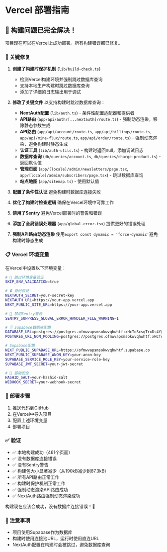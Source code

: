 # Vercel 部署指南

## 🎉 构建问题已完全解决！

项目现在可以在Vercel上成功部署。所有构建错误都已修复。

### 🔧 关键修复

1. **创建了构建时保护机制** (`lib/build-check.ts`)
   - 检测Vercel构建环境并强制跳过数据库查询
   - 支持本地生产构建时跳过数据库查询
   - 添加了详细的日志输出用于调试

2. **修改了关键文件** 以支持构建时跳过数据库查询：
   - **NextAuth配置** (`lib/auth.ts`) - 条件性配置适配器和提供者
   - **API路由** (`app/api/auth/[...nextauth]/route.ts`) - 强制动态渲染，移除静态参数生成
   - **API路由** (`app/api/account/route.ts`, `app/api/billings/route.ts`, `app/api/mine-flux/route.ts`, `app/api/order/route.ts`) - 强制动态渲染，避免构建时静态生成
   - **认证工具** (`lib/auth-utils.ts`) - 构建时返回null，添加调试日志
   - **数据库查询** (`db/queries/account.ts`, `db/queries/charge-product.ts`) - 返回默认值
   - **管理页面** (`app/[locale]/admin/newsletters/page.tsx`, `app/[locale]/admin/subscribers/page.tsx`) - 跳过数据库查询
   - **站点地图** (`app/sitemap.ts`) - 使用默认值

3. **配置了条件性认证** 避免构建时数据库连接失败
4. **优化了构建时检查逻辑** 确保在Vercel环境中可靠工作
5. **禁用了Sentry** 避免Vercel部署时的警告和错误
6. **添加了全局错误处理器** (`app/global-error.tsx`) 提供更好的错误处理
7. **强制API路由动态渲染** 使用`export const dynamic = 'force-dynamic'`避免构建时静态生成

### 📋 Vercel 环境变量

在Vercel中设置以下环境变量：

```bash
# 🚀 跳过环境变量验证
SKIP_ENV_VALIDATION=true

# 🔒 身份验证
NEXTAUTH_SECRET=your-secret-key
NEXTAUTH_URL=https://your-app.vercel.app
NEXT_PUBLIC_SITE_URL=https://your-app.vercel.app

# 🚫 禁用Sentry警告
SENTRY_SUPPRESS_GLOBAL_ERROR_HANDLER_FILE_WARNING=1

# 🗄️ Supabase数据库配置
DATABASE_URL=postgres://postgres.ofmwvapsmsokwvqhwhtf:xHcTqScsqTrxDs4Y@aws-0-us-east-1.pooler.supabase.com:6543/postgres?sslmode=require&pgbouncer=true
POSTGRES_URL_NON_POOLING=postgres://postgres.ofmwvapsmsokwvqhwhtf:xHcTqScsqTrxDs4Y@aws-0-us-east-1.pooler.supabase.com:5432/postgres?sslmode=require

# Supabase配置
NEXT_PUBLIC_SUPABASE_URL=https://ofmwvapsmsokwvqhwhtf.supabase.co
NEXT_PUBLIC_SUPABASE_ANON_KEY=your-anon-key
SUPABASE_SERVICE_ROLE_KEY=your-service-role-key
SUPABASE_JWT_SECRET=your-jwt-secret

# 🔑 基础安全
HASHID_SALT=your-hashid-salt
WEBHOOK_SECRET=your-webhook-secret
```

### 🚀 部署步骤

1. 推送代码到GitHub
2. 在Vercel中导入项目
3. 配置上述环境变量
4. 部署项目

### ✅ 验证

- ✅ 本地构建成功（461个页面）
- ✅ 没有数据库连接错误
- ✅ 没有Sentry警告
- ✅ 构建包大小显著减少（从190kB减少到87.3kB）
- ✅ 所有API路由正常工作
- ✅ 构建时保护机制正常工作
- ✅ 强制动态渲染API路由成功
- ✅ NextAuth路由强制动态渲染成功

构建现在应该会成功，没有数据库连接错误！🎉

### 📝 注意事项

- 项目使用Supabase作为数据库
- 构建时使用连接池URL，运行时使用直连URL
- NextAuth配置在构建时会被跳过，避免数据库查询 